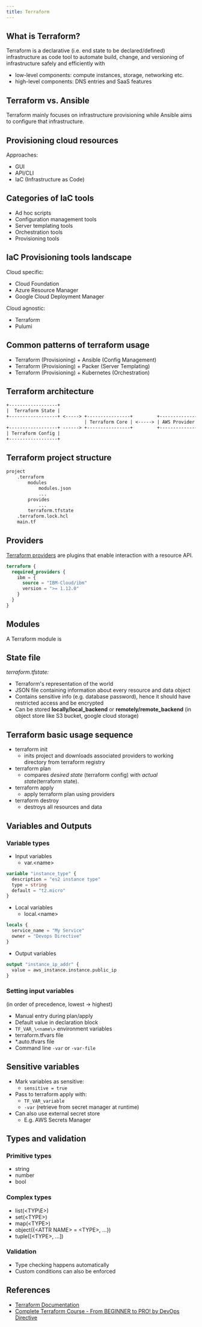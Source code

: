 ```yaml
---
title: Terraform
---
```


## What is Terraform?

Terraform is a declarative (i.e. end state to be declared/defined) infrastructure as code tool to automate build, change, and versioning of infrastructure safely and efficiently with
- low-level components: compute instances, storage, networking etc.
- high-level components: DNS entries and SaaS features

## Terraform vs. Ansible

Terraform mainly focuses on infrastructure provisioning while Ansible aims to configure that infrastructure.

## Provisioning cloud resources

Approaches:
- GUI
- API/CLI
- IaC (Infrastructure as Code)

## Categories of IaC tools

- Ad hoc scripts
- Configuration management tools
- Server templating tools
- Orchestration tools
- Provisioning tools

## IaC Provisioning tools landscape

Cloud specific:
- Cloud Foundation
- Azure Resource Manager
- Google Cloud Deployment Manager

Cloud agnostic:
- Terraform
- Pulumi

## Common patterns of terraform usage

- Terraform (Provisioning) + Ansible (Config Management)
- Terraform (Provisioning) + Packer (Server Templating)
- Terraform (Provisioning) + Kubernetes (Orchestration)

## Terraform architecture

```txt
+------------------+
|  Terraform State |
+------------------+ <-----> +----------------+         +--------------+         +-----+
                             | Terraform Core | <-----> | AWS Provider | <-----> | AWS |
+------------------+ ------> +----------------+         +--------------+         +-----+
| Terraform Config |
+------------------+         
```

## Terraform project structure

```txt
project
    .terraform
        modules
            modules.json
            ...
        provides
            ...
        terraform.tfstate
    .terraform.lock.hcl
    main.tf
```

## Providers

[Terraform providers](https://registry.terraform.io/browse/providers) are plugins that enable interaction with a resource API.

```tf
terraform {
  required_providers {
    ibm = {
      source = "IBM-Cloud/ibm"
      version = ">= 1.12.0"
    }
  }
}
```

## Modules

A Terraform module is 

## State file

_terraform.tfstate:_
- Terraform's representation of the world
- JSON file containing information about every resource and data object
- Contains sensitive info (e.g. database password), hence it should have restricted access and be encrypted 
- Can be stored **locally/local_backend** or **remotely/remote_backend** (in object store like S3 bucket, google cloud storage)

## Terraform basic usage sequence

- terraform init
  - inits project and downloads associated providers to working directory from terraform registry
- terraform plan
  - compares _desired state_ (terraform config) with _actual state_(terraform state).
- terraform apply
  - apply terraform plan using providers
- terraform destroy
  - destroys all resources and data

## Variables and Outputs

### Variable types

- Input variables
  - var.\<name\>

```tf
variable "instance_type" {
  description = "es2 instance type"
  type = string
  default = "t2.micro"
}
```
- Local variables
   - local.\<name>

```tf
locals {
  service_name = "My Service"
  owner = "Devops Directive"
}
```

- Output variables

```tf
output "instance_ip_addr" {
  value = aws_instance.instance.public_ip
}
```

### Setting input variables

(in order of precedence, lowest -> highest)

- Manual entry during plan/apply 
- Default value in declaration block
- `TF_VAR_\<name\>` environment variables 
- terraform.tfvars file
- *.auto.tfvars file
- Command line `-var` or `-var-file`

## Sensitive variables

- Mark variables as sensitive: 
  - `sensitive = true`
- Pass to terraform apply with:
  - `TF_VAR_variable`
  - `-var` (retrieve from secret manager at runtime)
- Can also use external secret store 
  - E.g. AWS Secrets Manager

## Types and validation

### Primitive types

- string
- number
- bool

### Complex types

- list(\<TYP\E>)
- set(\<TYPE\>)
- map(\<TYPE\>)
- object(\{\<ATTR NAME\> = \<TYPE\>, ...\})
- tuple(\[\<TYPE\>, ...\])

### Validation

- Type checking happens automatically
- Custom conditions can also be enforced


## References
- [Terraform Documentation](https://developer.hashicorp.com/terraform)
- [Complete Terraform Course - From BEGINNER to PRO! by DevOps Directive](https://youtu.be/7xngnjfIlK4?si=XT2rH3c0AWKhG03F)
